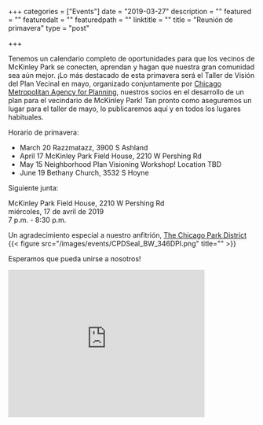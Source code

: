 +++
categories = ["Events"]
date = "2019-03-27"
description = ""
featured = ""
featuredalt = ""
featuredpath = ""
linktitle = ""
title = "Reunión de primavera"
type = "post"

+++

Tenemos un calendario completo de oportunidades para que los vecinos de McKinley Park se conecten, aprendan y hagan que nuestra gran comunidad sea aún mejor. ¡Lo más destacado de esta primavera será el Taller de Visión del Plan Vecinal en mayo, organizado conjuntamente por [Chicago Metropolitan Agency for Planning](http://www.cmap.illinois.gov/), nuestros socios en el desarrollo de un plan para el vecindario de McKinley Park! Tan pronto como aseguremos un lugar para el taller de mayo, lo publicaremos aquí y en todos los lugares habituales.

Horario de primavera:

- March 20  Razzmatazz, 3900 S Ashland
- April 17 McKinley Park Field House, 2210 W Pershing Rd
- May 15 Neighborhood Plan Visioning Workshop! Location TBD
- June 19 Bethany Church, 3532 S Hoyne

Siguiente junta:

McKinley Park Field House, 2210 W Pershing Rd
<br/> miércoles, 17 de avril de 2019
<br/> 7 p.m. - 8:30 p.m.


Un agradecimiento especial a nuestro anfitrión, <a href="https://www.chicagoparkdistrict.com"> The Chicago Park District</a>
{{< figure src="/images/events/CPDSeal_BW_346DPI.png" title="" >}}

Esperamos que pueda unirse a nosotros!

<iframe src="https://www.google.com/maps/embed?pb=!1m14!1m8!1m3!1d11892.847014990308!2d-87.6824446!3d41.8237382!3m2!1i1024!2i768!4f13.1!3m3!1m2!1s0x0%3A0xbe30199e6e1392b3!2sMcKinley+Park!5e0!3m2!1sen!2sus!4v1525268038252" width="400" height="300" frameborder="0" style="border:0" allowfullscreen></iframe>
<br/>
